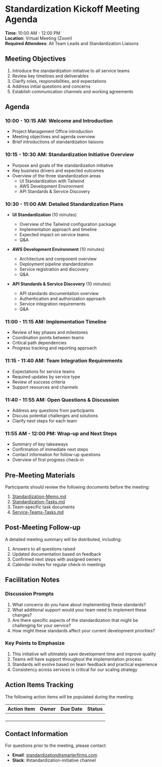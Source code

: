 # Standardization Kickoff Meeting Agenda

**Time**: 10:00 AM - 12:00 PM  
**Location**: Virtual Meeting (Zoom)  
**Required Attendees**: All Team Leads and Standardization Liaisons  

## Meeting Objectives

1. Introduce the standardization initiative to all service teams
2. Review key timelines and deliverables
3. Clarify roles, responsibilities, and expectations
4. Address initial questions and concerns
5. Establish communication channels and working agreements

## Agenda

### 10:00 - 10:15 AM: Welcome and Introduction
- Project Management Office introduction
- Meeting objectives and agenda overview
- Brief introductions of standardization liaisons

### 10:15 - 10:30 AM: Standardization Initiative Overview
- Purpose and goals of the standardization initiative
- Key business drivers and expected outcomes
- Overview of the three standardization areas
  - UI Standardization with Tailwind
  - AWS Development Environment
  - API Standards & Service Discovery

### 10:30 - 11:00 AM: Detailed Standardization Plans
- **UI Standardization** (10 minutes)
  - Overview of the Tailwind configuration package
  - Implementation approach and timeline
  - Expected impact on service teams
  - Q&A
  
- **AWS Development Environment** (10 minutes)
  - Architecture and component overview
  - Deployment pipeline standardization
  - Service registration and discovery
  - Q&A
  
- **API Standards & Service Discovery** (10 minutes)
  - API standards documentation overview
  - Authentication and authorization approach
  - Service integration requirements
  - Q&A

### 11:00 - 11:15 AM: Implementation Timeline
- Review of key phases and milestones
- Coordination points between teams
- Critical path dependencies
- Progress tracking and reporting approach

### 11:15 - 11:40 AM: Team Integration Requirements
- Expectations for service teams
- Required updates by service type
- Review of success criteria
- Support resources and channels

### 11:40 - 11:55 AM: Open Questions & Discussion
- Address any questions from participants
- Discuss potential challenges and solutions
- Clarify next steps for each team

### 11:55 AM - 12:00 PM: Wrap-up and Next Steps
- Summary of key takeaways
- Confirmation of immediate next steps
- Contact information for follow-up questions
- Overview of first progress check-in

## Pre-Meeting Materials
Participants should review the following documents before the meeting:
1. [Standardization-Memo.md](./Standardization-Memo.md)
2. [Standardization-Tasks.md](./Standardization-Tasks.md)
3. Team-specific task documents
4. [Service-Teams-Tasks.md](./Service-Teams-Tasks.md)

## Post-Meeting Follow-up
A detailed meeting summary will be distributed, including:
1. Answers to all questions raised
2. Updated documentation based on feedback
3. Confirmed next steps with assigned owners
4. Calendar invites for regular check-in meetings

## Facilitation Notes

### Discussion Prompts
1. What concerns do you have about implementing these standards?
2. What additional support would your team need to implement these changes?
3. Are there specific aspects of the standardization that might be challenging for your service?
4. How might these standards affect your current development priorities?

### Key Points to Emphasize
1. This initiative will ultimately save development time and improve quality
2. Teams will have support throughout the implementation process
3. Standards will evolve based on team feedback and practical experience
4. Consistency across services is critical for our scaling strategy

## Action Items Tracking

The following action items will be populated during the meeting:

| Action Item | Owner | Due Date | Status |
|-------------|-------|----------|--------|
| | | | |
| | | | |
| | | | |
| | | | |

## Contact Information

For questions prior to the meeting, please contact:
- **Email**: standardization@smarterfirms.com
- **Slack**: #standardization-initiative channel 